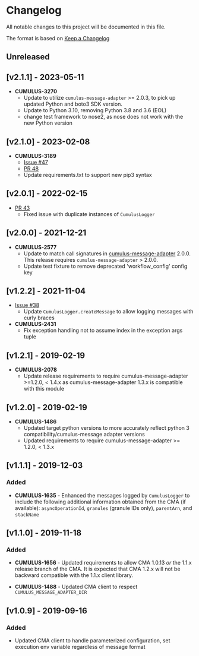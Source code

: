 # Changelog

All notable changes to this project will be documented in this file.

The format is based on [Keep a Changelog](http://keepachangelog.com/en/1.0.0/)

## Unreleased

## [v2.1.1] - 2023-05-11
- **CUMULUS-3270**
  - Update to utilize `cumulus-message-adapter` >= 2.0.3, to pick up updated Python and boto3 SDK version.
  - Update to Python 3.10, removing Python 3.8 and 3.6 (EOL)
  - change test framework to nose2, as nose does not work with the new Python version

## [v2.1.0] - 2023-02-08

- **CUMULUS-3189**
  - [Issue #47](https://github.com/nasa/cumulus-message-adapter-python/issues/47)
  - [PR 48](https://github.com/nasa/cumulus-message-adapter-python/pull/48)
  - Update requirements.txt to support new pip3 syntax

## [v2.0.1] - 2022-02-15

- [PR 43](https://github.com/nasa/cumulus-message-adapter-python/pull/43)
  - Fixed issue with duplicate instances of `CumulusLogger`

## [v2.0.0] - 2021-12-21

- **CUMULUS-2577**
  - Update to match call signatures in [cumulus-message-adapter](https://github.com/nasa/cumulus-message-adapter) 2.0.0.  This release requires `cumulus-message-adapter` > 2.0.0.
  - Update test fixture to remove deprecated 'workflow_config' config key

## [v1.2.2] - 2021-11-04

- [Issue #38](https://github.com/nasa/cumulus-message-adapter-python/issues/38)
  - Update `CumulusLogger.createMessage` to allow logging messages with curly braces
- **CUMULUS-2431**
  - Fix exception handling not to assume index in the exception args tuple

## [v1.2.1] - 2019-02-19

- **CUMULUS-2078**
  - Update release requirements to require cumulus-message-adapter >=1.2.0, <
    1.4.x as cumulus-message-adapter 1.3.x is compatible with this module

## [v1.2.0] - 2019-02-19

- **CUMULUS-1486**
  - Updated target python versions to more accurately reflect python 3
    compatibility/cumulus-message adapter versions
  - Updated requirements to require cumulus-message-adapter >= 1.2.0, < 1.3.x

## [v1.1.1] - 2019-12-03

### Added

- **CUMULUS-1635** - Enhanced the messages logged by `CumulusLogger` to include
  the following additional information obtained from the CMA (if available):
  `asyncOperationId`, `granules` (granule IDs only), `parentArn`, and
  `stackName`

## [v1.1.0] - 2019-11-18

### Added

- **CUMULUS-1656** - Updated requirements to allow CMA 1.0.13 *or* the 1.1.x
  release branch of the CMA. It is expected that CMA 1.2.x will not be backward
  compatible with the 1.1.x client library.

- **CUMULUS-1488** - Updated CMA client to respect `CUMULUS_MESSAGE_ADAPTER_DIR`

## [v1.0.9] - 2019-09-16

### Added

- Updated CMA client to handle parameterized configuration, set execution env
  variable regardless of message format
